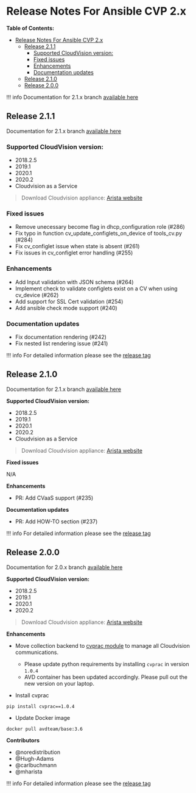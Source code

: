 # Release Notes For Ansible CVP 2.x

**Table of Contents:**

- [Release Notes For Ansible CVP 2.x](#release-notes-for-ansible-cvp-2x)
  - [Release 2.1.1](#release-211)
    - [Supported CloudVision version:](#supported-cloudvision-version)
    - [Fixed issues](#fixed-issues)
    - [Enhancements](#enhancements)
    - [Documentation updates](#documentation-updates)
  - [Release 2.1.0](#release-210)
  - [Release 2.0.0](#release-200)

!!! info
    Documentation for 2.1.x branch [available here](https://cvp.avd.sh/en/releases-v2.1.x/)

## Release 2.1.1

Documentation for 2.1.x branch [available here](https://cvp.avd.sh/en/releases-v2.1.x/)

### Supported CloudVision version:

- 2018.2.5
- 2019.1
- 2020.1
- 2020.2
- Cloudvision as a Service

> Download Cloudvision appliance: [Arista website](https://www.arista.com/en/support/software-download)

### Fixed issues

- Remove unecessary become flag in dhcp_configuration role (#286)
- Fix typo in function cv_update_configlets_on_device of tools_cv.py (#284)
- Fix cv_configlet issue when state is absent (#261)
- Fix issues in cv_configlet error handling (#255)

### Enhancements

- Add Input validation with JSON schema (#264)
- Implement check to validate configlets exist on a CV when using cv_device (#262)
- Add support for SSL Cert validation (#254)
- Add ansible check mode support (#240)

### Documentation updates

- Fix documentation rendering (#242)
- Fix nested list rendering issue (#241)

!!! info
    For detailed information please see the [release tag](https://github.com/aristanetworks/ansible-cvp/releases/tag/v2.1.1)

## Release 2.1.0

Documentation for 2.1.x branch [available here](https://cvp.avd.sh/en/releases-v2.1.x/)

__Supported CloudVision version:__

- 2018.2.5
- 2019.1
- 2020.1
- 2020.2
- Cloudvision as a Service

> Download Cloudvision appliance: [Arista website](https://www.arista.com/en/support/software-download)

__Fixed issues__

N/A

__Enhancements__

- PR: Add CVaaS support (#235)

__Documentation updates__

- PR: Add HOW-TO section (#237)

!!! info
    For detailed information please see the [release tag](https://github.com/aristanetworks/ansible-cvp/releases/tag/v2.1.0)

## Release 2.0.0

Documentation for 2.0.x branch [available here](https://cvp.avd.sh/en/releases-v2.0.x/)

__Supported CloudVision version:__

- 2018.2.5
- 2019.1
- 2020.1
- 2020.2

> Download Cloudvision appliance: [Arista website](https://www.arista.com/en/support/software-download)

__Enhancements__

- Move collection backend to [cvprac module](https://github.com/aristanetworks/cvprac) to manage all Cloudvision communications.

    - Please update python requirements by installing `cvprac` in version `1.0.4`
    - AVD container has been updated accordingly. Please pull out the new version on your laptop.

- Install cvprac

```shell
pip install cvprac==1.0.4
```

- Update Docker image

```shell
docker pull avdteam/base:3.6
```

__Contributors__

- @noredistribution
- @Hugh-Adams
- @carlbuchmann
- @mharista

!!! info
    For detailed information please see the [release tag](https://github.com/aristanetworks/ansible-cvp/releases/tag/v2.0.0)
